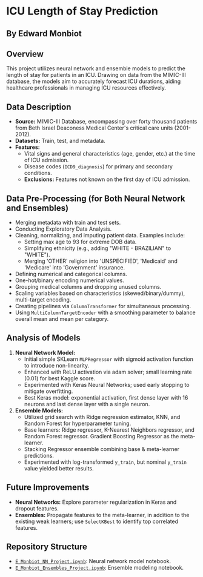 # ICU Length of Stay Prediction

## By Edward Monbiot

## Overview
This project utilizes neural network and ensemble models to predict the length of stay for patients in an ICU. Drawing on data from the MIMIC-III database, the models aim to accurately forecast ICU durations, aiding healthcare professionals in managing ICU resources effectively.

## Data Description
- **Source:** MIMIC-III Database, encompassing over forty thousand patients from Beth Israel Deaconess Medical Center's critical care units (2001-2012).
- **Datasets:** Train, test, and metadata.
- **Features:** 
  - Vital signs and general characteristics (age, gender, etc.) at the time of ICU admission.
  - Disease codes (`ICD9_diagnosis`) for primary and secondary conditions.
  - **Exclusions:** Features not known on the first day of ICU admission.

## Data Pre-Processing (for Both Neural Network and Ensembles)
- Merging metadata with train and test sets.
- Conducting Exploratory Data Analysis.
- Cleaning, normalizing, and imputing patient data. Examples include:
  - Setting max age to 93 for extreme DOB data.
  - Simplifying ethnicity (e.g., adding "WHITE - BRAZILIAN" to "WHITE").
  - Merging 'OTHER' religion into 'UNSPECIFIED', 'Medicaid' and 'Medicare' into 'Government' insurance.
- Defining numerical and categorical columns.
- One-hot/binary encoding numerical values.
- Grouping medical columns and dropping unused columns.
- Scaling variables based on characteristics (skewed/binary/dummy), multi-target encoding.
- Creating pipelines via `ColumnTransformer` for simultaneous processing.
- Using `MultiColumnTargetEncoder` with a smoothing parameter to balance overall mean and mean per category.

## Analysis of Models
1. **Neural Network Model:**
   - Initial simple SKLearn `MLPRegressor` with sigmoid activation function to introduce non-linearity.
   - Enhanced with ReLU activation via adam solver; small learning rate (0.01) for best Kaggle score.
   - Experimented with Keras Neural Networks; used early stopping to mitigate overfitting.
   - Best Keras model: exponential activation, first dense layer with 16 neurons and last dense layer with a single neuron.
2. **Ensemble Models:**
   - Utilized grid search with Ridge regression estimator, KNN, and Random Forest for hyperparameter tuning.
   - Base learners: Ridge regressor, K-Nearest Neighbors regressor, and Random Forest regressor. Gradient Boosting Regressor as the meta-learner.
   - Stacking Regressor ensemble combining base & meta-learner predictions.
   - Experimented with log-transformed `y_train`, but nominal `y_train` value yielded better results.

## Future Improvements
- **Neural Networks:** Explore parameter regularization in Keras and dropout features.
- **Ensembles:** Propagate features to the meta-learner, in addition to the existing weak learners; use `SelectKBest` to identify top correlated features.

## Repository Structure
- [`E_Monbiot_NN_Project.ipynb`](E_Monbiot_NN_Project.ipynb): Neural network model notebook.
- [`E_Monbiot_Ensembles_Project.ipynb`](E_Monbiot_Ensembles_Project.ipynb): Ensemble modeling notebook.
